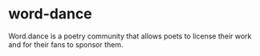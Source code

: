 # word-dance
Word.dance is a poetry community that allows poets to license their work and for their fans to sponsor them.
